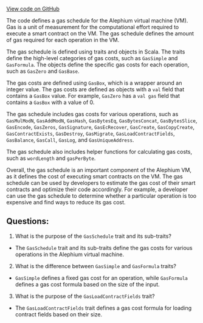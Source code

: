 [View code on GitHub](https://github.com/alephium/alephium/blob/master/protocol/src/main/scala/org/alephium/protocol/vm/GasSchedule.scala)

The code defines a gas schedule for the Alephium virtual machine (VM). Gas is a unit of measurement for the computational effort required to execute a smart contract on the VM. The gas schedule defines the amount of gas required for each operation in the VM. 

The gas schedule is defined using traits and objects in Scala. The traits define the high-level categories of gas costs, such as `GasSimple` and `GasFormula`. The objects define the specific gas costs for each operation, such as `GasZero` and `GasBase`. 

The gas costs are defined using `GasBox`, which is a wrapper around an integer value. The gas costs are defined as objects with a `val` field that contains a `GasBox` value. For example, `GasZero` has a `val gas` field that contains a `GasBox` with a value of 0. 

The gas schedule includes gas costs for various operations, such as `GasMulModN`, `GasAddModN`, `GasHash`, `GasBytesEq`, `GasBytesConcat`, `GasBytesSlice`, `GasEncode`, `GasZeros`, `GasSignature`, `GasEcRecover`, `GasCreate`, `GasCopyCreate`, `GasContractExists`, `GasDestroy`, `GasMigrate`, `GasLoadContractFields`, `GasBalance`, `GasCall`, `GasLog`, and `GasUniqueAddress`. 

The gas schedule also includes helper functions for calculating gas costs, such as `wordLength` and `gasPerByte`. 

Overall, the gas schedule is an important component of the Alephium VM, as it defines the cost of executing smart contracts on the VM. The gas schedule can be used by developers to estimate the gas cost of their smart contracts and optimize their code accordingly. For example, a developer can use the gas schedule to determine whether a particular operation is too expensive and find ways to reduce its gas cost.
## Questions: 
 1. What is the purpose of the `GasSchedule` trait and its sub-traits?
- The `GasSchedule` trait and its sub-traits define the gas costs for various operations in the Alephium virtual machine.

2. What is the difference between `GasSimple` and `GasFormula` traits?
- `GasSimple` defines a fixed gas cost for an operation, while `GasFormula` defines a gas cost formula based on the size of the input.

3. What is the purpose of the `GasLoadContractFields` trait?
- The `GasLoadContractFields` trait defines a gas cost formula for loading contract fields based on their size.